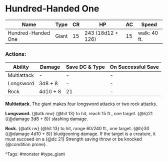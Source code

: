 # Hundred-Handed One

| Name | Type | CR | HP | AC | Speed |
|------|------|----|----|----|-------|
| Hundred-Handed One | Giant | 15 | 243 (18d12 + 126) | 15 | walk: 40 ft. |

### Actions:

| Ability | Damage | Save DC & Type | On Successful Save |
|---------|--------|----------------|--------------------|
| Multiattack | - | - | - |
| Longsword | 3d8 + 8 | - | - |
| Rock | 4d10 + 8 | 21 | - |


**Multiattack.** The giant makes four longsword attacks or two rock attacks.

**Longsword.** {@atk mw} {@hit 13} to hit, reach 15 ft., one target. {@h}21 ({@damage 3d8 + 8}) slashing damage.

**Rock.** {@atk rw} {@hit 13} to hit, range 60/240 ft., one target. {@h}30 ({@damage 4d10 + 8}) bludgeoning damage. If the target is a creature, it must succeed on a {@dc 21} Strength saving throw or be knocked {@condition prone}.

^Tags: #monster #type_giant